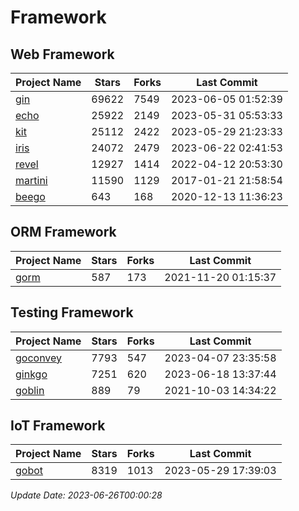 # Framework

## Web Framework
| Project Name | Stars | Forks | Last Commit |
| ------------ | ----- | ----- | ----------- |
| [gin](https://github.com/gin-gonic/gin) | 69622 | 7549 | 2023-06-05 01:52:39 |
| [echo](https://github.com/labstack/echo) | 25922 | 2149 | 2023-05-31 05:53:33 |
| [kit](https://github.com/go-kit/kit) | 25112 | 2422 | 2023-05-29 21:23:33 |
| [iris](https://github.com/kataras/iris) | 24072 | 2479 | 2023-06-22 02:41:53 |
| [revel](https://github.com/revel/revel) | 12927 | 1414 | 2022-04-12 20:53:30 |
| [martini](https://github.com/go-martini/martini) | 11590 | 1129 | 2017-01-21 21:58:54 |
| [beego](https://github.com/astaxie/beego) | 643 | 168 | 2020-12-13 11:36:23 |

## ORM Framework
| Project Name | Stars | Forks | Last Commit |
| ------------ | ----- | ----- | ----------- |
| [gorm](https://github.com/jinzhu/gorm) | 587 | 173 | 2021-11-20 01:15:37 |

## Testing Framework
| Project Name | Stars | Forks | Last Commit |
| ------------ | ----- | ----- | ----------- |
| [goconvey](https://github.com/smartystreets/goconvey) | 7793 | 547 | 2023-04-07 23:35:58 |
| [ginkgo](https://github.com/onsi/ginkgo) | 7251 | 620 | 2023-06-18 13:37:44 |
| [goblin](https://github.com/franela/goblin) | 889 | 79 | 2021-10-03 14:34:22 |

## IoT Framework
| Project Name | Stars | Forks | Last Commit |
| ------------ | ----- | ----- | ----------- |
| [gobot](https://github.com/hybridgroup/gobot) | 8319 | 1013 | 2023-05-29 17:39:03 |

*Update Date: 2023-06-26T00:00:28*
